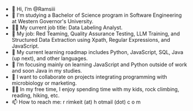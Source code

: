 - 👋 Hi, I’m @Ramsiii
- 📖 I'm studying a Bachelor of Science program in Software Engineering at Western Governor's University.
- 👨‍💻 My current job title: Data Labeling Analyst.
- 🤖 My job: Red Teaming, Quality Assurance Testing, LLM Training, and Structured Data Extraction using Xpath, Regular Expressions, and JavaScript.
- 👀 My current learning roadmap includes Python, JavaScript, SQL, Java (up next), and other languages.
- 🌱 I’m focusing mainly on learning JavaScript and Python outside of work and soon Java in my studies.
- 💞️ I want to collaborate on projects integrating programming with microbiology or marketing.
- 🧗‍♂️ In my free time, I enjoy spending time with my kids, rock climbing, reading, hiking, etc.
- 📫 How to reach me: r rimkeit (at) h otmail (dot) c o m
